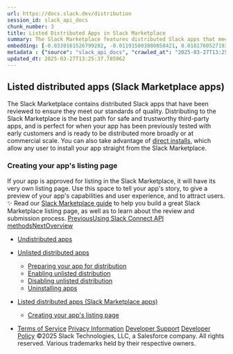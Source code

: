 ```yaml
---
url: https://docs.slack.dev/distribution
session_id: slack_api_docs
chunk_number: 3
title: Listed Distributed Apps in Slack Marketplace
summary: The Slack Marketplace features distributed Slack apps that meet quality standards. It is the preferred method for safe distribution of third-party apps, particularly those ready for broader commercial use. Developers can also utilize direct installs for users to easily install apps from the Marketplace.
embedding: [-0.0330161526799202, -0.011915003880858421, 0.01817605271935463, -0.008621973916888237, -0.004826097749173641, -0.037603091448545456, -0.020027998834848404, 4.251868085702881e-05, 0.0033942123409360647, 0.036033228039741516, 0.01778358779847622, -0.03144628927111626, -0.01033287774771452, 0.006211991421878338, 0.00529521657153964, 0.02941037528216839, -0.021794093772768974, 0.03019530698657036, -0.010007867589592934, 0.03654833883047104, 0.01755056157708168, 0.027595221996307373, -0.007272874470800161, 0.03223121911287308, -0.029851898550987244, 0.012528231367468834, -0.014987272210419178, 0.01970912143588066, -0.021401628851890564, -0.0007527363486588001, 0.0013920257333666086, -0.01905910111963749, 0.004148481879383326, 0.028331095352768898, 0.03129911422729492, -0.003268500789999962, -0.007009186781942844, 0.02943490445613861, 0.03500300645828247, -0.03272180259227753, -0.028380153700709343, 0.002761055249720812, -0.0027702536899596453, -0.0030462059658020735, -0.00998947024345398, 0.00198532291688025, -0.03782385215163231, -0.02629518136382103, 0.016790160909295082, 0.004007439594715834, -0.0600472055375576, 0.004212870728224516, 0.03725968301296234, -0.03809367120265961, -0.044054239988327026, -0.046384502202272415, -0.0006040287553332746, 0.0173543281853199, -0.001953128492459655, -0.01008758693933487, 0.022444114089012146, 0.031053824350237846, 0.012975887395441532, 0.045992039144039154, -0.02796315960586071, -0.03129911422729492, -0.03058777190744877, 0.0038571988698095083, 0.0069601284340023994, 0.01393252145498991, 0.049965750426054, 0.021144073456525803, 0.019917618483304977, 0.00541172968223691, 0.01739112287759781, -0.02121766097843647, -0.014042902737855911, 0.06225482374429703, -0.018310964107513428, -0.0344388373196125, -0.047463782131671906, 0.03696533292531967, -0.04964687302708626, 0.003391146194189787, -0.042974960058927536, 0.008634238503873348, -0.030367009341716766, -0.03860878199338913, -0.017771324142813683, 0.0240017119795084, -0.01958647556602955, -0.010026264004409313, -0.00491194985806942, 0.0327463299036026, 0.04322025179862976, -0.040865458548069, 0.0007512032752856612, 0.00982389971613884, 0.0052553568966686726, 0.0664738267660141, 0.030072661116719246, -0.024541351944208145, -0.04839588701725006, -0.06068496033549309, 0.01510991808027029, -0.04088998958468437, -0.013957050628960133, 0.01721941865980625, 0.039442770183086395, -0.04096357524394989, -0.10125607252120972, 0.0049855369143188, 0.03853519633412361, -0.0031826491467654705, 0.02923867106437683, 0.01344193983823061, 0.030342480167746544, -0.006745499093085527, 0.03326144069433212, -0.028478270396590233, -0.09213124960660934, -0.025142313912510872, 0.022272411733865738, 0.009339449927210808, 0.01607881672680378, -0.009560211561620235, -0.02039593644440174, -0.006297843065112829, -0.015759939327836037, -0.0219044741243124, 0.019525153562426567, 4.805209755431861e-05, 0.0369408056139946, -0.043539129197597504, -0.04650714993476868, -0.018310964107513428, -0.06093025207519531, -0.01800435036420822, -0.02017517387866974, 0.009885221719741821, 0.014055167324841022, -0.07270421087741852, 0.018789280205965042, 0.006316239945590496, -0.014398573897778988, -0.0460410974919796, -0.034953948110342026, -0.029385846108198166, -0.0381917878985405, 0.024602673947811127, 0.012902299873530865, -0.0026568067260086536, 0.0006806821911595762, 0.0008784479578025639, -0.0349784791469574, -0.008125260472297668, 0.023143192753195763, 0.09855787456035614, -0.002876035403460264, -0.02864997275173664, -0.008940852247178555, 0.030465126037597656, -0.010351275093853474, -0.025068726390600204, -0.06725876033306122, -0.002600083127617836, 0.0571037158370018, -0.04322025179862976, -0.07819873094558716, 0.012074443511664867, -0.03090664930641651, -0.05573008581995964, -0.0031673184130340815, -0.008444137871265411, 0.04027676209807396, -0.01491368468850851, -0.024553615599870682, -0.017501503229141235, -0.008805941790342331, 0.005709145218133926, -0.010860253125429153, -0.01383440475910902, -0.051069557666778564, -0.054209280759096146, -0.028282037004828453, 0.01116686686873436, -0.054013051092624664, 0.015330679714679718, 0.0010593499755486846, -0.008793678134679794, -0.009204539470374584, 0.00012302870163694024, 0.00018463887681718916, 0.029017910361289978, 0.007855440489947796, -0.006708705332130194, 0.014717452228069305, -0.008290830999612808, 0.017207155004143715, -0.016692044213414192, -0.01319664902985096, -0.004501087591052055, 0.0018672767328098416, -0.007689868565648794, 0.029017910361289978, -0.03718609735369682, -0.018016614019870758, -0.005414796061813831, -0.03424260392785072, -0.015907112509012222, 0.04084093123674393, -0.03892765939235687, -0.010289952158927917, 0.005632491782307625, -0.0225299671292305, -0.0173543281853199, 0.016544869169592857, 0.02482343651354313, -0.03608228638768196, 0.03098023682832718, -0.010602697730064392, 0.044446706771850586, -0.019144952297210693, -0.04285231605172157, 0.05671124905347824, 0.036401163786649704, 0.014190076850354671, -0.0753042995929718, 0.04927893728017807, 0.02845374122262001, 0.00828469917178154, 0.01849493198096752, -0.027840513736009598, -0.032599154859781265, 0.03772573545575142, -0.04662979394197464, -0.002189221093431115, 0.00415154779329896, -0.0110196927562356, 0.013760818168520927, 0.021659184247255325, -0.013515527360141277, 0.042263615876436234, 0.000636606477200985, 0.0782477855682373, -0.005436258856207132, -0.016692044213414192, -0.037210624665021896, -0.003547519212588668, 0.0856555700302124, 0.03645022213459015, 0.02237052656710148, 0.015208033844828606, -0.042876843363046646, 0.031912341713905334, -0.07942518591880798, 0.0003020143776666373, -0.004084093030542135, 0.024320589378476143, 0.01790623366832733, -0.027055583894252777, 0.01271833200007677, -0.05700559914112091, 0.009621534496545792, -0.005727541632950306, 0.00818658247590065, 0.04949969798326492, 0.03799555450677872, 0.006487943697720766, -0.01275512482970953, 0.015956170856952667, -0.002736526308581233, 0.014300458133220673, 0.029263200238347054, 0.005972832906991243, -0.02717822790145874, -0.00329916225746274, -0.005335076246410608, -0.02046952396631241, -0.0019040703773498535, -0.006837483029812574, 0.01623825542628765, 0.004166878759860992, 0.008793678134679794, 0.02380547858774662, -0.015710880979895592, 0.03392372652888298, -0.022836580872535706, -0.009934280067682266, 0.01935344934463501, 0.013760818168520927, 0.025534778833389282, -0.007965820841491222, -0.024602673947811127, 0.022652611136436462, 0.053620584309101105, 0.025976303964853287, -0.04074281454086304, -0.0215488038957119, -0.0025709548499435186, 0.030268892645835876, 0.012098971754312515, -0.03277086094021797, -0.00831536017358303, -0.01997894048690796, 0.00864650309085846, 0.0391729511320591, -0.018298698589205742, 0.028085805475711823, -0.06357939541339874, -0.007818646728992462, 0.037578560411930084, -0.0071318321861326694, -0.06971166282892227, -0.030342480167746544, 0.04005599766969681, 0.03313879668712616, -0.00851159356534481, -0.02425926737487316, -0.026638587936758995, -0.0021846217568963766, 0.020518580451607704, -0.004537880886346102, -0.0049610077403485775, -0.027938630431890488, -0.0787874311208725, -0.005528242792934179, -0.021683713421225548, -0.03389919921755791, -0.046776968985795975, 0.08384042233228683, -0.0502355694770813, -0.023069607093930244, 0.06009626388549805, -0.0300236027687788, -0.04223908856511116, 0.04233720526099205, 0.02639329805970192, -0.017133567482233047, 0.039442770183086395, -0.02341301366686821, -0.03215763345360756, 0.015306150540709496, -0.022554496303200722, -0.0003501143946778029, 0.02963113784790039, -0.02145068719983101, 0.028527328744530678, -0.008750751614570618, 0.036720044910907745, -0.040227703750133514, -0.0551413893699646, -0.0015821261331439018, -0.018777016550302505, -0.017992084845900536, 0.015428795479238033, 0.010970634408295155, -0.05700559914112091, 0.015858054161071777, 0.02835562452673912, -0.023069607093930244, -0.012062178924679756, -0.019660063087940216, 0.007242213003337383, 0.007285139057785273, 0.004317119251936674, 0.02046952396631241, -0.09095385670661926, 0.017476974055171013, -0.03088212013244629, 0.06823991984128952, 0.027349932119250298, 0.02465173229575157, -0.027693338692188263, -0.046776968985795975, -0.01295135822147131, 0.0389031320810318, 0.038167260587215424, -0.0031918473541736603, -0.007407784461975098, 0.040325820446014404, -0.0054883831180632114, -0.020150644704699516, 0.000577966624405235, 0.018740221858024597, 0.03316332399845123, -0.02921414189040661, 0.03323691338300705, -0.021683713421225548, 0.006080147344619036, 0.0302934218198061, -0.024774378165602684, 0.012325866147875786, -0.028183920308947563, 0.03068588860332966, -0.005693814251571894, 0.051265791058540344, -0.028870735317468643, 0.05308094620704651, -0.04295043274760246, 0.002226014621555805, 0.0018120863242074847, -0.040031470358371735, 0.022088441997766495, -0.03178969770669937, 0.00481383316218853, 0.021659184247255325, 0.005515978671610355, -0.002751857042312622, 0.01958647556602955, 0.0074384454637765884, 0.017133567482233047, 0.028429212048649788, -0.037578560411930084, 0.010302216745913029, -0.03404637426137924, 0.018654370680451393, 0.035223767161369324, 0.054111167788505554, 0.04839588701725006, 0.0679946318268776, -0.09090479463338852, 0.015453324653208256, -0.002262808382511139, -0.028502799570560455, 0.017967555671930313, 0.04155227169394493, -0.008094598539173603, 0.0149014201015234, -0.042386263608932495, -0.034365251660346985, -0.01510991808027029, 0.046776968985795975, 0.0033758156932890415, 0.018114730715751648, -0.020310083404183388, -0.004942610859870911, -0.0011390694417059422, 0.020187439396977425, 0.025878187268972397, -0.029680196195840836, 0.0055190445855259895, -0.03483130410313606, -0.0009290391462855041, 0.006451149936765432, -0.027717867866158485, -0.019500624388456345, -0.02406303398311138, 0.021070485934615135, 0.03424260392785072, -0.04582033306360245, -0.008664900436997414, -0.005785798188298941, -0.008088466711342335, -0.05160919949412346, -0.004421367775648832, -0.00438764039427042, -0.008045540191233158, 0.029091497883200645, 0.036401163786649704, 0.010013999417424202, 0.041012633591890335, 0.0006676510674878955, 0.004905817564576864, 0.03117647022008896, -0.02292243205010891, -0.00018051874940283597, -0.016262784600257874, 0.007653075270354748, 0.0006833650404587388, 0.040620166808366776, -0.047169435769319534, -0.009014439769089222, 0.03019530698657036, -0.03755403310060501, -0.01093384064733982, 0.03232933580875397, 0.024455498903989792, 0.049229878932237625, -0.022946961224079132, 0.009811635129153728, 0.029017910361289978, -0.05043180286884308, 0.019966676831245422, 0.06819086521863937, 0.012595686130225658, 0.002532628132030368, 0.036523811519145966, -0.0531790591776371, 0.0305141843855381, -0.058133937418460846, 0.017710000276565552, 0.05337529256939888, -0.012381056323647499, -0.015772202983498573, -0.04483916983008385, -0.025853658095002174, -0.05006386712193489, -0.02488475851714611, 0.012988151982426643, -0.00911868829280138, -0.04439764842391014, -0.022505437955260277, 0.05867357552051544, 0.06245105713605881, -0.016164667904376984, -0.008965381421148777, -0.02570648305118084, -0.016299577429890633, 0.0025019668973982334, -0.02835562452673912, -0.03129911422729492, -0.0075181652791798115, 0.01524482760578394, -0.03414449095726013, 0.03058777190744877, -0.017145831137895584, 0.027031054720282555, 0.0016357834683731198, -0.030268892645835876, -0.003125925548374653, 0.00043769090552814305, -0.017231684178113937, 0.009762576781213284, -0.008217244409024715, 0.028306566178798676, -0.03706344962120056, -0.048248715698719025, -0.005105116404592991, -0.04221455752849579, -0.0035383207723498344, -0.007524297572672367, -0.014006108976900578, 0.019279861822724342, 0.011479612439870834, 0.02295922487974167, 0.0004649028414860368, -0.028870735317468643, -0.00708890613168478, 0.016262784600257874, -0.0061476025730371475, 0.02147521637380123, 0.04133151099085808, 0.021462950855493546, -0.013981579802930355, -0.047169435769319534, 0.006702573038637638, -0.021168602630496025, 0.008615842089056969, 0.02776692621409893, 0.01964779943227768, -0.0008776814211159945, 0.015060859732329845, 0.00029894826002418995, 0.03811820223927498, 0.006187462247908115, -0.02541213482618332, -0.0036088419146835804, 0.051854491233825684, -0.025951774790883064, -0.02194126881659031, -0.02384227328002453, 0.024860229343175888, 0.014705187641084194, 0.031225528568029404, 0.012356527149677277, 0.015833524987101555, 0.02766880951821804, -0.00949888862669468, 0.013871198520064354, -0.00421593664214015, -0.017636412754654884, -0.01755056157708168, -0.0008999108686111867, 0.012767389416694641, -0.008793678134679794, 0.009922015480697155, -0.02180635929107666, 0.018715692684054375, 0.004936478566378355, -0.013981579802930355, -0.03576340898871422, 0.008946984075009823, 0.024933816865086555, -0.032599154859781265, -0.013331558555364609, -0.010915443301200867, -0.007763456087559462, -0.02376868575811386, -0.001669510966166854, 0.011001295410096645, -0.017403386533260345, -0.008002614602446556, 0.006702573038637638, 0.004473492037504911, 0.01899777725338936, 0.01163905207067728, 0.00529521657153964, -0.025534778833389282, 0.010872517712414265, 0.002669071312993765, 0.005834856536239386, -0.039540886878967285, -0.04689961299300194, -0.01666751503944397, 0.021499745547771454, -0.023290367797017097, -0.019390244036912918, -0.004127019084990025, 0.0029557549860328436, 0.028772618621587753, -0.007370990701019764, -0.00807006936520338, -0.035223767161369324, 0.03723515570163727, 0.021561067551374435, -0.0019577278289943933, 0.020911047235131264, 0.003017077688127756, -0.019966676831245422, -0.038167260587215424, -0.025927245616912842, -0.001439550775103271, 0.020211968570947647, 0.025878187268972397, 0.017329800873994827, 0.0073464615270495415, -0.06205859035253525, -0.004930346272885799, 0.006770027801394463, 0.005399465095251799, 0.021536538377404213, 0.04047299176454544, -0.00396144762635231, -0.022934695705771446, -0.013307029381394386, 0.012595686130225658, 0.014950478449463844, 0.06877955794334412, -0.01178622618317604, 0.006530869286507368, -0.01643448881804943, -0.0005453889025375247, -0.003139723092317581, 0.010792798362672329, -0.014374044723808765, 0.017710000276565552, -0.002138629788532853, 0.005988163407891989, 0.01721941865980625, 0.005739806219935417, 0.003173450706526637, 0.041601330041885376, -0.0019010042306035757, 0.03188781440258026, -0.010247026570141315, -0.013024944812059402, -0.011835284531116486, -0.013294764794409275, 0.0366709865629673, -0.02118086628615856, 0.04027676209807396, 0.0011865945998579264, -0.010651756078004837, -0.009216804057359695, 0.005218563135713339, 0.03316332399845123, 0.015956170856952667, 0.04039940610527992, 0.006776160094887018, -0.03566529229283333, 0.04373536258935928, 0.044152356684207916, -0.006346901413053274, 0.024602673947811127, 0.003989042714238167, -0.015232563018798828, -0.05357152596116066, 0.014533484354615211, 0.008388947695493698, -0.026319710537791252, 0.014962743036448956, -0.049622341990470886, 0.004375375807285309, 0.009799370542168617, -0.022910166531801224, 0.007229948416352272, 0.06196047365665436, 0.013123061507940292, -0.028674501925706863, 0.0005001634126529098, -0.0027840514667332172, 0.026614058762788773, -0.035959642380476, 0.0034003446344286203, 0.01817605271935463, -0.008082333952188492, 0.0006588359246961772, -0.026515943929553032, -0.09929374605417252, 0.004185275640338659, 0.035150181502103806, -0.0521978959441185, -0.022615818306803703, -0.013822140172123909, 0.010234761983156204, 0.022174295037984848, -0.000399747455958277, 0.04231267422437668, -0.04172397777438164, 0.03223121911287308, -0.013012680225074291, -0.020089322701096535, 0.013282500207424164, -0.01672883704304695, 0.0014587141340598464, -0.02639329805970192, -0.03978617861866951, 0.01417781226336956, -0.0045317490585148335, 0.011356967501342297, -0.0029419574420899153, 0.0007837809971533716, -0.032599154859781265, -0.04108621925115585, 0.01499953679740429, -0.019893089309334755, -0.0007182423141784966, 0.0069907899014651775, -0.022505437955260277, 0.021732771769165993, 0.017710000276565552, 0.02069028466939926, -0.011479612439870834, -0.007879969663918018, 0.022971490398049355, -0.011215925216674805, 0.040718283504247665, 0.004231267608702183, 0.0054975817911326885, 0.01912042312324047, 0.024026241153478622, 0.009885221719741821, 0.03939371556043625, 0.018703429028391838, -0.04260702431201935, -0.0012042248854413629, -0.008438006043434143, -0.030342480167746544, 5.7106779422611e-05, 0.021438421681523323, 0.008664900436997414, -0.0032071780879050493, 0.025829128921031952, 0.014889155514538288, 0.01309853233397007, -0.022750727832317352, 0.015318415127694607, -0.0007565690320916474, 0.036695513874292374, 0.0014403173699975014, 0.04567316174507141, -0.016287313774228096, 0.009259730577468872, 0.026221593841910362, -0.03851066529750824, -0.04523163661360741, -0.026148006319999695, -0.006389827001839876, -0.01175556518137455, 0.01660619117319584, -0.0022919366601854563, -0.0007500534993596375, -0.010406465269625187, 0.03686721622943878, -0.0531790591776371, -0.056760307401418686, 0.01617693342268467, 0.055779144167900085, -0.04869023710489273, -0.029361316934227943, -0.0036057757679373026, -0.025461193174123764, -0.011620654724538326, -0.017697736620903015, 0.00607401505112648, 0.0293122585862875, -0.03188781440258026, -0.039050307124853134, 0.012657009065151215, -0.02982736937701702, 0.01656939834356308, -0.030244363471865654, 0.00018157273007091135, -0.018973248079419136, -0.02049405314028263, -0.0014863093383610249, -0.11096958816051483, -0.04513351991772652, 0.0003411076031625271, -0.02737446129322052, 0.023891331627964973, -0.013957050628960133, 0.006120007019490004, 0.017795853316783905, 0.027031054720282555, -0.04390706494450569, 0.025289488956332207, -0.040129587054252625, 0.022309204563498497, 0.01672883704304695, 0.03208404406905174, 0.031642522662878036, 0.022738464176654816, 0.014643864706158638, -0.006586059927940369, 0.0004982471000403166, -0.00456854235380888, -0.0037498841993510723, -0.0038663973100483418, 0.03804461285471916, 0.013454204425215721, 0.0073464615270495415, 0.0339973159134388, -0.006414356175810099, 0.045329753309488297, 0.002019050531089306, 0.012528231367468834, 0.017575090751051903, -0.031053824350237846, -0.01964779943227768, -0.006610589101910591, 0.016679778695106506, -0.009462094865739346, 0.015134446322917938, 0.01909589394927025, -0.007849307730793953, 0.028429212048649788, -0.0033758156932890415, 0.016459017992019653, -0.008897926658391953, 0.008235640823841095, 0.032034989446401596, -0.013086267746984959, 0.008027143776416779, -0.04302401840686798, 0.019660063087940216, 0.043146662414073944, -0.02717822790145874, 0.005752070806920528, -0.02125445380806923, 0.04142962768673897, 0.013356087729334831, -0.007052112370729446, -0.008916323073208332, 0.021144073456525803, 0.010032396763563156, 0.03645022213459015, 0.014607070945203304, 0.023854536935687065, -0.010105984285473824, -0.0031642522662878036, 0.026123477146029472, -0.0036057757679373026, 0.0034861965104937553, -0.018617577850818634, 0.01978270895779133, 0.04670338332653046, 0.022211087867617607, 0.018249640241265297, -0.012975887395441532, 0.007156361360102892, 0.013944786041975021, 0.013110796920955181, -0.008480931632220745, 0.008652635850012302, -0.0541602224111557, 0.019243068993091583, 0.014815568923950195, 0.016397694125771523, 0.04886194318532944, 0.008940852247178555, -0.011829151771962643, -0.004393772687762976, 0.008652635850012302, -0.006739366799592972, -0.012197088450193405, 0.04368630424141884, 0.01611560955643654, -0.0314953476190567, -0.010148909874260426, -0.006892673671245575, 0.008425741456449032, -0.015575970523059368, 0.003339021932333708, -0.00019834066915791482, -0.019132688641548157, 0.0189609844237566, 0.00826630275696516, 0.017342064529657364, 0.01719488948583603, -0.04069375619292259, 0.014141018502414227, 0.03389919921755791, -0.03031795099377632, -0.009180011227726936, 0.02298375405371189, 0.02311866544187069, -0.023621510714292526, 0.03021983616054058, 0.028380153700709343, -0.026123477146029472, -0.013086267746984959, 0.018556253984570503, -0.02380547858774662, -0.027055583894252777, 0.024897024035453796, 0.009915883652865887, -0.0030262761283665895, -0.03713703900575638, 0.052835654467344284, 0.0024713054299354553, -0.00243911100551486, 0.02590271644294262, 0.008100731298327446, -0.03681815788149834, -0.009780973196029663, 0.012816447764635086, 0.02933678776025772, -0.04557504504919052, -0.0044029708951711655, -0.002669071312993765, 0.03257462754845619, 0.033285971730947495, -0.013074003159999847, 0.03657286986708641, 0.026049889624118805, -0.003654833883047104, -0.012681538239121437, 0.012049914337694645, -0.01031448133289814, 0.012681538239121437, -0.0006373730138875544, -0.031740639358758926, 0.00288216769695282, -0.054601747542619705, -0.014374044723808765, 0.01810246706008911, 0.03350673243403435, -0.011172998696565628, 0.005430126562714577, 0.000363720377208665, 0.01611560955643654, -0.02115633711218834, -0.018347756937146187, -0.009038968943059444, 0.007671472150832415, -0.02380547858774662, 0.01892418973147869, 0.006812953855842352, -0.03701439127326012, 0.03409543260931969, 0.016912804916501045, -0.0349784791469574, 0.03424260392785072, 0.003194913500919938, -0.029066968709230423, 0.0024483094457536936, -0.018617577850818634, -0.0005166439223103225, 0.025755541399121284, 0.005871650297194719, 0.017734529450535774, 0.017967555671930313, -0.0219044741243124, -0.008916323073208332, 0.0007619347888976336, -0.017857175320386887, -0.03277086094021797, -0.03151987865567207, 0.025264959782361984, 0.022971490398049355, -0.007009186781942844, 0.0028193120379000902, -0.0007431546691805124, -0.025142313912510872, -0.039835236966609955, 0.01672883704304695, 0.04476558417081833, 0.03966353461146355, 0.009314920753240585, -0.02187994495034218, -0.006892673671245575, 0.011829151771962643, -0.010847988538444042, -0.003145855385810137, 0.026442356407642365, 0.026319710537791252, 0.01784491166472435, 0.03088212013244629, -0.019561946392059326, 0.0021677580662071705, 0.022247882559895515, -0.038461606949567795, 0.02396491728723049, 0.017599619925022125, 0.030955707654356956, 0.004393772687762976, 0.00825403816998005, 0.018777016550302505, -0.006665779277682304, 0.016679778695106506, -0.024148887023329735, 0.00048023354611359537, -0.02308187074959278, -0.022309204563498497, -0.05190354958176613, -0.013270236551761627, -0.04456935077905655, -0.031617991626262665, 0.015036330558359623, -0.0023225978948175907, 0.007634678389877081, -0.04304854944348335, -0.0054178619757294655, -0.00949888862669468, 0.008805941790342331, 0.03365390747785568, 0.017133567482233047, -0.02521590143442154, -0.023891331627964973, 0.011424422264099121, -0.052737537771463394, 0.048444945365190506, -0.005457721650600433, 0.03932012617588043, 0.009670592844486237, -0.0002349426649743691, 0.013123061507940292, -0.02066575549542904, -0.04591844975948334, -0.011044220998883247, 0.03252556920051575, 0.03892765939235687, 0.008566783741116524, -0.009130952879786491, -0.00659832451492548, 0.011865945532917976, 0.02484796568751335, 0.0016511142021045089, -0.002630744595080614, -0.007879969663918018, 0.01509765349328518, 0.010529110208153725, -0.010081455111503601, 0.014692923054099083, -0.0010808128863573074, 0.01849493198096752, 0.05749617889523506, -0.004657460376620293, -0.02049405314028263, -0.01909589394927025, 0.022345997393131256, -0.006061750464141369, 0.016912804916501045, -0.028699031099677086, 0.01919401064515114, -0.018421344459056854, 0.006941731553524733, 0.012767389416694641, 0.03196140006184578, -0.005120446905493736, -0.010167306289076805, 0.013724024407565594, 0.014128753915429115, -0.016054287552833557, 0.003311426844447851, -0.017820382490754128, 0.00013098149793222547, -0.04093904793262482, 0.014545748941600323, 0.006469546817243099, 0.001009525265544653, 0.03291803598403931, -0.02213750034570694, 0.0028867670334875584, -0.002580153290182352, 0.0339973159134388, 0.04655620828270912, -0.04280325770378113, 0.009799370542168617, -0.01643448881804943, -0.010510713793337345, -0.019328920170664787, 0.030661359429359436, 0.032206691801548004, -0.006800689268857241, 0.009449831210076809, 0.00017668608052190393, -0.009394640102982521, -0.019537417218089104, 0.012442379258573055, -0.04145415872335434, 0.02194126881659031, -0.03414449095726013, -0.000513961014803499, 0.02825750783085823, -0.006837483029812574, -0.006303975358605385, 0.018887396901845932, 0.029189612716436386, -0.01692507043480873, 0.014803304336965084, -0.04763548821210861, -0.011835284531116486, -0.016777895390987396, 0.03137270361185074, 0.014864626340568066, 0.004084093030542135, 0.036523811519145966, -0.000379625940695405, 0.004467360209673643, 0.011455083265900612, 0.01941477321088314, 0.004384574480354786, 0.008579048328101635, -0.028306566178798676, 0.005715277511626482, 0.02010158635675907, -0.014153283089399338, 0.0019776576664298773, -0.05087332800030708, -0.011688110418617725, -0.053031887859106064, 0.01525709219276905, -0.003808140754699707, -0.021242190152406693, 0.01768547110259533, -0.005696880631148815, -0.019561946392059326, 0.0077327946200966835, 0.018985513597726822, 0.0026614058297127485, 0.01739112287759781, 0.0140306381508708, 2.6828689442481846e-05, 0.006984657607972622, 0.07775720953941345, -0.02331489697098732, 0.013699495233595371, 0.0018841405399143696, 0.021082749590277672, -0.005144976079463959, 0.01082345936447382, 0.027791455388069153, -0.024933816865086555, -0.017207155004143715, -0.019598741084337234, 0.007413916755467653, 0.020261025056242943, -0.007303535472601652, -0.005190968047827482, -0.039442770183086395, 0.004501087591052055, 0.021389363333582878, 0.011179131455719471, 0.0043109869584441185, 0.01856851950287819, 0.027742397040128708, -0.004430566448718309, 0.024897024035453796, -0.012411718256771564, -0.028797147795557976, 0.021033691242337227, -0.007045980077236891, 0.004372309893369675, -0.013380616903305054, -0.004580806940793991, -0.0028729692567139864, 0.02531401813030243, 0.013429675251245499, -0.008695561438798904, -0.001988389063626528, -0.033285971730947495, -0.014055167324841022, 0.024173416197299957, -0.0084993289783597, 0.020579904317855835, -0.034953948110342026, 0.016103345900774002, -0.01647128164768219, 0.0019270663615316153, -0.0075059006921947, 9.509811934549361e-05, -0.04201832786202431, 0.0031550538260489702, -8.61871667439118e-05, -0.020261025056242943, 0.03936918452382088, 0.020714813843369484, -0.02344980649650097, 0.005678483750671148, -0.0034432706888765097, 0.02708011120557785, 0.020150644704699516, -0.011142337694764137, -0.0021907540503889322, -0.044422175735235214, 0.009566344320774078, 0.014582542702555656, 0.019083630293607712, -0.016986392438411713, -0.0049855369143188, -0.0021999524906277657, -0.02747257798910141, 0.01524482760578394, -0.0018688098061829805, 0.011939533054828644, 0.04741472378373146, 0.035321883857250214, 0.006837483029812574, -0.015085388906300068, -0.013478733599185944, -0.0019102026708424091, -0.0038204053416848183, 0.018556253984570503, 0.028134861961007118, -0.005840988829731941, -0.006610589101910591, 0.04984310641884804, 0.00589311309158802, -0.049916692078113556, -0.005948303733021021, 0.0014556479873135686, -0.014643864706158638, -0.009787105955183506, -0.026344239711761475, -0.03561623394489288, 0.03978617861866951, 0.024713054299354553, -0.008720090612769127, -0.0030630696564912796, 0.002371656009927392, -0.023633776232600212, 0.015379737131297588, 0.008051672950387001, -0.019243068993091583, 0.02186768129467964, 0.02941037528216839, 0.005316679831594229, 0.013135326094925404, 0.010161174461245537, 0.012779654003679752, -0.032991621643304825, 0.02256675995886326, 0.014067430980503559, 1.6576297639403492e-05, 0.0021003030706197023, -0.006494075991213322, 0.027129169553518295, -0.01680242456495762, -0.005945237353444099, 0.0002774852910079062, -0.015796732157468796, 0.0022781388834118843, 0.007996482774615288, -0.010608830489218235, 0.017562827095389366, -0.004114754498004913, -0.004160746466368437, 0.013478733599185944, -0.00803940836340189, 0.008021011017262936, 0.01237492449581623, -0.02864997275173664, 0.0005971299833618104, 0.023633776232600212, -0.0052246954292058945, 0.0149014201015234, 0.011338570155203342, -0.01778358779847622, -0.04869023710489273, 0.0021049021743237972, 0.018703429028391838, -0.014876890927553177, 0.0048690238036215305, -4.472246655495837e-05, -0.039148423820734024, 0.03512565419077873, 0.02127898298203945, 0.0060004279948771, 0.01692507043480873, -0.0038173391949385405, -0.0015759938396513462, -0.03137270361185074, -0.010572036728262901, -0.04594298079609871, -0.012105104513466358, 0.03277086094021797, -0.004602269735187292, 0.022603552788496017, 0.03912389278411865, -0.012105104513466358, 0.0008270901744253933, -0.03588605299592018, 0.022750727832317352, -0.03860878199338913, -0.0010662487475201488, -0.026025360450148582, -0.015306150540709496, -0.030955707654356956, 0.018065672367811203, -0.022444114089012146, 0.013478733599185944, -0.01840907894074917, 0.01653260551393032, 0.005322811659425497, -0.021953532472252846, -0.0023731891997158527, -0.01574767380952835, 0.02649141475558281, 0.021830886602401733, 0.008707826025784016, -0.031127411872148514, 0.0038142730481922626, -0.01319664902985096, -0.013711759820580482, -0.009817766956984997, -0.009241333231329918, 0.00951115321367979, -0.015073124319314957, 0.02394038811326027, 0.015710880979895592, -0.005399465095251799, -0.024578144773840904, -0.001669510966166854, 0.035836994647979736, 0.012767389416694641, 0.03576340898871422, 0.0020236496347934008, -0.015894848853349686, 0.0016526472754776478, -0.03257462754845619, 0.009229068644344807, -0.005917642265558243, 0.015293885953724384, 0.039540886878967285, 0.009167746640741825, 0.007573355454951525, -0.024247001856565475, 0.02076387219130993, 0.013172119855880737, 0.014055167324841022, -0.011804623529314995, 0.008352153934538364, 0.011215925216674805, 0.006635118275880814, -0.007597884628921747, 0.031814225018024445, -0.00807006936520338, 0.026221593841910362, 0.044054239988327026, 0.020064793527126312, -0.010265422984957695, 0.028772618621587753, -0.002442177152261138, -0.00011239304149057716, -0.008456402458250523, -0.013662701472640038, 0.017035450786352158, -0.013429675251245499, 0.007432313170284033, 0.00623652059584856, 0.039050307124853134, -0.027644280344247818, -0.025191372260451317, -0.022505437955260277, 0.0521978959441185, -0.02419794350862503, -0.023106399923563004, 0.03468412905931473, -0.0004944144166074693, 0.0018795413197949529, 0.011737167835235596, 0.004498021211475134, 0.020322348922491074, -0.009848428890109062, 0.0421164408326149, -0.001614320557564497, -0.0027288608253002167, -0.0023455938789993525, 0.016912804916501045, -0.01690054126083851, 0.016777895390987396, 0.00581952603533864, -0.017243947833776474, -0.0018534791888669133, 0.028429212048649788, 0.006530869286507368, 0.018053408712148666, 0.015330679714679718, -0.02600083313882351, 0.010412597097456455, 0.01647128164768219, -0.016250520944595337, 0.01807793788611889, 0.011406025849282742, -0.03900124877691269, -0.002787117613479495, 0.007634678389877081, -0.004853693302720785, -0.027006525546312332, -0.01162678748369217, 0.00985456071794033, -0.0305141843855381, -0.0076408106833696365, 0.0001212081842822954, -0.012902299873530865, 0.04010505601763725, 0.019377978518605232, 0.008358286693692207, -0.02508099190890789, -0.020064793527126312, -0.01729300618171692, -0.024872494861483574, -0.010179570876061916, 0.0008255571010522544, -0.04788077622652054, 0.0010762136662378907, 0.01631184294819832, 0.01560049969702959, 0.01019796822220087, 0.02219882421195507, 6.616146129090339e-05, -0.00838281586766243, 0.0039246538653969765, -0.0013215045910328627, 0.007076641544699669, 0.021659184247255325, -0.013086267746984959, -0.029483962804079056, -0.0014372512232512236, -0.00021118011500220746, 0.012865506112575531, -0.005758203100413084, 0.0016879078466445208, 0.004571608733385801, -0.012975887395441532, -0.01525709219276905, 0.022284675389528275, 0.03468412905931473, 0.010222497396171093, 0.046973202377557755, 0.0219044741243124, 0.010210232809185982, -0.001862677512690425, 0.0005446223658509552, -0.009443698450922966, 0.014190076850354671, 0.027300873771309853, 0.0063407691195607185, 0.013748553581535816, -0.022812051698565483, -0.009891354478895664, -0.022848844528198242, -0.024271531030535698, -0.005264555104076862, -0.016324106603860855, 0.004801568575203419, 0.019917618483304977, 0.00767760444432497, 0.017820382490754128, 0.013957050628960133, -0.009682857431471348, -0.027987688779830933, 0.01378534734249115, -0.028036747127771378, 0.018323227763175964, 0.011307909153401852, 0.018580783158540726, -0.02678576298058033, 0.008327624760568142, 0.007536562159657478, 0.026736704632639885, 0.010007867589592934, 0.017660941928625107, -0.02180635929107666, 0.004258862696588039, 0.011117808520793915, 0.022652611136436462, 0.00911868829280138, 0.01525709219276905, 0.02639329805970192, 0.0009834631346166134, 0.025780070573091507, 0.030342480167746544, -0.0223950557410717, -0.014545748941600323, 0.043637245893478394, 0.009241333231329918, 0.043465543538331985, -0.011203660629689693, 0.011307909153401852, -0.02347433567047119, -0.04025223106145859, 0.005960568320006132, -0.004856759216636419, -0.011289512738585472, -0.01432498637586832, -0.03419354557991028, 0.028478270396590233, -0.002540293615311384, 0.02186768129467964, -0.0042404658161103725, 0.007787985261529684, 0.009713518433272839, 0.025731012225151062, -0.0022030186373740435, -0.008855000138282776, 0.015858054161071777, -0.03156893327832222, 0.005215497221797705, -0.018151523545384407, -0.020604433491826057, 0.001385893439874053, 0.016287313774228096, -0.011823019944131374, 0.021107278764247894, 0.0037805454339832067, 0.0010723810410127044, 0.007524297572672367, 0.04564863070845604, -0.026859350502490997, -0.00505912397056818, -0.0028699031099677086, -0.007125699892640114]
metadata : {"source": "slack_api_docs", "crawled_at": "2025-03-27T13:25:35.532776", "url_path": "/distribution", "chunk_size": 2645}
updated_dt: 2025-03-27T13:25:37.785962
---
```

## Listed distributed apps (Slack Marketplace apps)[​](https://docs.slack.dev/distribution#slack-marketplace-apps "Direct link to Listed distributed apps \(Slack Marketplace apps\)")
The Slack Marketplace contains distributed Slack apps that have been reviewed to ensure they meet our standards of quality. Distributing to the Slack Marketplace is the best path for safe and trustworthy third-party apps, and is perfect for when your app has been previously tested with early customers and is ready to be distributed more broadly or at commercial scale.
You can also take advantage of [direct installs](https://docs.slack.dev/slack-marketplace/slack-marketplace-review-guide#direct_install), which allow any user to install your app straight from the Slack Marketplace.
### Creating your app's listing page[​](https://docs.slack.dev/distribution#listing-page "Direct link to Creating your app's listing page")
If your app is approved for listing in the Slack Marketplace, it will have its very own listing page. Use this space to tell your app's story, to give a preview of your app's capabilities and user experience, and to attract users.
✨ Read our [Slack Marketplace guide](https://docs.slack.dev/slack-marketplace/slack-marketplace-review-guide) to help you build a great Slack Marketplace listing page, as well as to learn about the review and submission process.
[PreviousUsing Slack Connect API methods](https://docs.slack.dev/apis/slack-connect/using-slack-connect-api-methods)[NextOverview](https://docs.slack.dev/distribution/)
  * [Undistributed apps](https://docs.slack.dev/distribution#undistributed-apps)
  * [Unlisted distributed apps](https://docs.slack.dev/distribution#unlisted-distributed-apps)
    * [Preparing your app for distribution](https://docs.slack.dev/distribution#preparing)
    * [Enabling unlisted distribution](https://docs.slack.dev/distribution#enabling)
    * [Disabling unlisted distribution](https://docs.slack.dev/distribution#disabling)
    * [Uninstalling apps](https://docs.slack.dev/distribution#uninstallation)
  * [Listed distributed apps (Slack Marketplace apps)](https://docs.slack.dev/distribution#slack-marketplace-apps)
    * [Creating your app's listing page](https://docs.slack.dev/distribution#listing-page)


  * [Terms of Service](https://slack.com/terms-of-service/user) [Privacy Information](https://slack.com/trust/privacy/privacy-policy) [Developer Support](https://docs.slack.dev/developer-support) [Developer Policy](https://docs.slack.dev/developer-policy)
©2025 Slack Technologies, LLC, a Salesforce company. All rights reserved. Various trademarks held by their respective owners.
